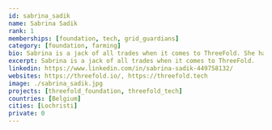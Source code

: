 ```yaml
---
id: sabrina_sadik
name: Sabrina Sadik
rank: 1
memberships: [foundation, tech, grid_guardians]
category: [foundation, farming]
bio: Sabrina is a jack of all trades when it comes to ThreeFold. She handles most of the customer communication, is in charge of the logistic aspects and helps out wherever needed. Sabrina is an outgoing person who loves to laugh and be with friends and family, but she's secretly also a bit of a nerd who loves the calmness of being alone and reading a book while her daughter is asleep.
excerpt: Sabrina is a jack of all trades when it comes to ThreeFold.
linkedin: https://www.linkedin.com/in/sabrina-sadik-449758132/
websites: https://threefold.io/, https://threefold.tech
image: ./sabrina_sadik.jpg
projects: [threefold_foundation, threefold_tech]
countries: [Belgium]
cities: [Lochristi]
private: 0
---
```

